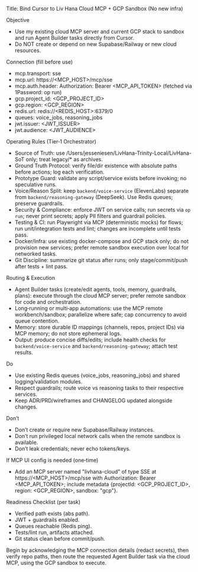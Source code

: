 Title: Bind Cursor to Liv Hana Cloud MCP + GCP Sandbox (No new infra)

Objective

- Use my existing cloud MCP server and current GCP stack to sandbox and run Agent Builder tasks directly from Cursor.
- Do NOT create or depend on new Supabase/Railway or new cloud resources.

Connection (fill before use)

- mcp.transport: sse
- mcp.url: https://<MCP_HOST>/mcp/sse
- mcp.auth.header: Authorization: Bearer <MCP_API_TOKEN>  (fetched via 1Password: op run)
- gcp.project_id: <GCP_PROJECT_ID>
- gcp.region: <GCP_REGION>
- redis.url: redis://<REDIS_HOST>:6379/0
- queues: voice_jobs, reasoning_jobs
- jwt.issuer: <JWT_ISSUER>
- jwt.audience: <JWT_AUDIENCE>

Operating Rules (Tier‑1 Orchestrator)

- Source of Truth: use /Users/jesseniesen/LivHana-Trinity-Local/LivHana-SoT only; treat legacy/* as archives.
- Ground Truth Protocol: verify file/dir existence with absolute paths before actions; log each verification.
- Prototype Guard: validate any script/service exists before invoking; no speculative runs.
- Voice/Reason Split: keep `backend/voice-service` (ElevenLabs) separate from `backend/reasoning-gateway` (DeepSeek). Use Redis queues; preserve guardrails.
- Security & Compliance: enforce JWT on service calls; run secrets via `op run`; never print secrets; apply PII filters and guardrail policies.
- Testing & CI: run Playwright via MCP (deterministic mocks) for flows; run unit/integration tests and lint; changes are incomplete until tests pass.
- Docker/Infra: use existing docker-compose and GCP stack only; do not provision new services; prefer remote sandbox execution over local for networked tasks.
- Git Discipline: summarize git status after runs; only stage/commit/push after tests + lint pass.

Routing & Execution

- Agent Builder tasks (create/edit agents, tools, memory, guardrails, plans): execute through the cloud MCP server; prefer remote sandbox for code and orchestration.
- Long‑running or multi‑app automations: use the MCP remote workbench/sandbox; parallelize where safe; cap concurrency to avoid queue contention.
- Memory: store durable ID mappings (channels, repos, project IDs) via MCP memory; do not store ephemeral logs.
- Output: produce concise diffs/edits; include health checks for `backend/voice-service` and `backend/reasoning-gateway`; attach test results.

Do

- Use existing Redis queues (voice_jobs, reasoning_jobs) and shared logging/validation modules.
- Respect guardrails; route voice vs reasoning tasks to their respective services.
- Keep ADR/PRD/wireframes and CHANGELOG updated alongside changes.

Don’t

- Don’t create or require new Supabase/Railway instances.
- Don’t run privileged local network calls when the remote sandbox is available.
- Don’t leak credentials; never echo tokens/keys.

If MCP UI config is needed (one‑time)

- Add an MCP server named "livhana-cloud" of type SSE at https://<MCP_HOST>/mcp/sse with Authorization: Bearer <MCP_API_TOKEN>; include metadata {projectId: <GCP_PROJECT_ID>, region: <GCP_REGION>, sandbox: "gcp"}.

Readiness Checklist (per task)

- Verified path exists (abs path).
- JWT + guardrails enabled.
- Queues reachable (Redis ping).
- Tests/lint run, artifacts attached.
- Git status clean before commit/push.

Begin by acknowledging the MCP connection details (redact secrets), then verify repo paths, then route the requested Agent Builder task via the cloud MCP, using the GCP sandbox to execute.
